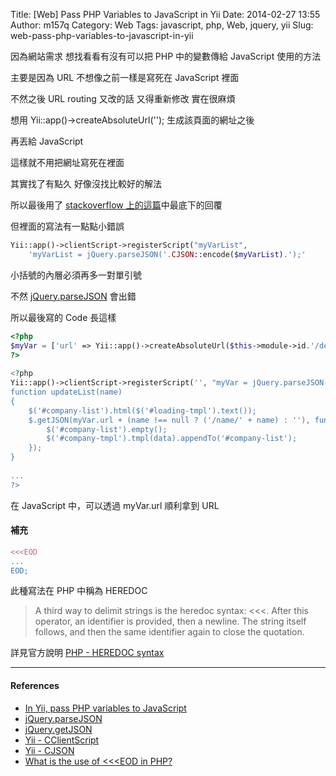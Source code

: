 Title: [Web] Pass PHP Variables to JavaScript in Yii
Date: 2014-02-27 13:55
Author: m157q
Category: Web
Tags: javascript, php, Web, jquery, yii
Slug: web-pass-php-variables-to-javascript-in-yii

因為網站需求 想找看看有沒有可以把 PHP 中的變數傳給 JavaScript 使用的方法  
  
主要是因為 URL 不想像之前一樣是寫死在 JavaScript 裡面  
  
不然之後 URL routing 又改的話 又得重新修改 實在很麻煩  
  
想用 Yii::app()->createAbsoluteUrl(''); 生成該頁面的網址之後  
  
再丟給 JavaScript  
  
這樣就不用把網址寫死在裡面  
  
其實找了有點久 好像沒找比較好的解法  
  
所以最後用了 [stackoverflow 上的這篇](http://stackoverflow.com/questions/8912548/in-yii-pass-php-variables-to-javascript)中最底下的回覆  
  
但裡面的寫法有一點點小錯誤  
  
```php  
Yii::app()->clientScript->registerScript("myVarList",  
    'myVarList = jQuery.parseJSON('.CJSON::encode($myVarList).');'  
```  
  
小括號的內層必須再多一對單引號  
  
不然 [jQuery.parseJSON](https://api.jquery.com/jQuery.parseJSON/) 會出錯  
  
所以最後寫的 Code 長這樣  
  
```php  
<?php   
$myVar = ['url' => Yii::app()->createAbsoluteUrl($this->module->id.'/default/list/json/1')];  
?>  
  
<?php  
Yii::app()->clientScript->registerScript('', "myVar = jQuery.parseJSON('".CJSON::encode($myVar)."');\n" . <<<EOD  
function updateList(name)  
{  
    $('#company-list').html($('#loading-tmpl').text());  
    $.getJSON(myVar.url + (name !== null ? ('/name/' + name) : ''), function (data) {  
        $('#company-list').empty();  
        $('#company-tmpl').tmpl(data).appendTo('#company-list');  
    });  
}  
  
...  
?>  
```  
  
在 JavaScript 中，可以透過 myVar.url 順利拿到 URL  
  
#### 補充  
  
```php  
<<<EOD  
...  
EOD;  
```  
  
此種寫法在 PHP 中稱為 HEREDOC  
  
> A third way to delimit strings is the heredoc syntax: <<<. After this operator, an identifier is provided, then a newline. The string itself follows, and then the same identifier again to close the quotation.  
  
詳見官方說明 [PHP - HEREDOC syntax](http://www.php.net/manual/en/language.types.string.php#language.types.string.syntax.heredoc)  
  
---  
  
#### References  
  
+ [In Yii, pass PHP variables to JavaScript](http://stackoverflow.com/questions/8912548/in-yii-pass-php-variables-to-javascript "In Yii, pass PHP variables to JavaScript")  
+ [jQuery.parseJSON](https://api.jquery.com/jQuery.parseJSON/)  
+ [jQuery.getJSON](http://api.jquery.com/jquery.getjson/)  
+ [Yii - CClientScript ](http://www.yiiframework.com/doc/api/1.1/CClientScript#registerScript-detail)  
+ [Yii - CJSON](http://www.yiiframework.com/doc/api/1.1/CJSON#encode-detail)  
+ [What is the use of <<<EOD in PHP?](http://stackoverflow.com/questions/6924193/what-is-the-use-of-eod-in-php)  